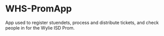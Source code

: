 # WHS-PromApp

App used to register stuendets, process and distribute  tickets, and check people in for the Wylie ISD Prom. 
